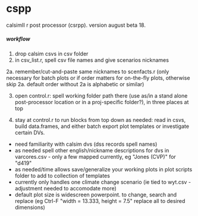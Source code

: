 # cspp
 calsimII r post processor (csrpp). version august beta 18.
 
##### workflow #####
1. drop calsim csvs in csv folder
2. in csv_list.r, spell csv file names and give scenarios nicknames

2a. remember/cut-and-paste same nicknames to scenfacts.r (only necessary for batch plots or if order matters for on-the-fly plots, otherwise skip 2a. default order without 2a is alphabetic or similar)

3. open control.r: spell working folder path there (use as/in a stand alone post-processor location or in a proj-specific folder?), in three places at top 

4. stay at control.r to run blocks from top down as needed: read in csvs, build data.frames, and either batch export plot templates or investigate certain DVs. 

- need familiarity with calsim dvs (dss records spell names)
- as needed spell other english/nickname descriptions for dvs in varcores.csv - only a few mapped currently, eg "Jones (CVP)" for "d419"
- as needed/time allows save/generalize your working plots in plot scripts folder to add to collection of templates
- currently only handles one climate change scenario (ie tied to wyt.csv - adjustment needed to accomodate more)
- default plot size is widescreen powerpoint. to change, search and replace (eg Ctrl-F "width = 13.333, height = 7.5" replace all to 
  desired dimensions)

